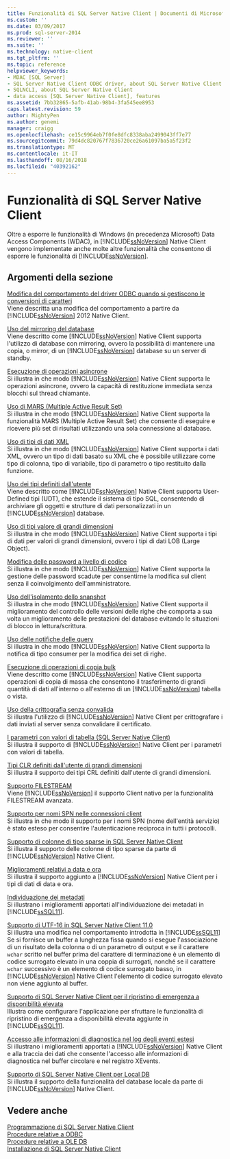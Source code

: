 ```yaml
---
title: Funzionalità di SQL Server Native Client | Documenti di Microsoft
ms.custom: ''
ms.date: 03/09/2017
ms.prod: sql-server-2014
ms.reviewer: ''
ms.suite: ''
ms.technology: native-client
ms.tgt_pltfrm: ''
ms.topic: reference
helpviewer_keywords:
- MDAC [SQL Server]
- SQL Server Native Client ODBC driver, about SQL Server Native Client ODBC driver
- SQLNCLI, about SQL Server Native Client
- data access [SQL Server Native Client], features
ms.assetid: 7bb32865-5afb-41ab-98b4-3fa545ee8953
caps.latest.revision: 59
author: MightyPen
ms.author: genemi
manager: craigg
ms.openlocfilehash: ce15c9964eb7f0fe8dfc8338aba2499043ff7e77
ms.sourcegitcommit: 79d4dc820767f7836720ce26a61097ba5a5f23f2
ms.translationtype: MT
ms.contentlocale: it-IT
ms.lasthandoff: 08/16/2018
ms.locfileid: "40392162"
---
```

# <a name="sql-server-native-client-features"></a>Funzionalità di SQL Server Native Client
  Oltre a esporre le funzionalità di Windows (in precedenza Microsoft) Data Access Components (WDAC), in [!INCLUDE[ssNoVersion](../../../includes/ssnoversion-md.md)] Native Client vengono implementate anche molte altre funzionalità che consentono di esporre le funzionalità di [!INCLUDE[ssNoVersion](../../../includes/ssnoversion-md.md)].  
  
## <a name="in-this-section"></a>Argomenti della sezione  
 [Modifica del comportamento del driver ODBC quando si gestiscono le conversioni di caratteri](odbc-driver-behavior-change-when-handling-character-conversions.md)  
 Viene descritta una modifica del comportamento a partire da [!INCLUDE[ssNoVersion](../../../includes/ssnoversion-md.md)] 2012 Native Client.  
  
 [Uso del mirroring del database](using-database-mirroring.md)  
 Viene descritto come [!INCLUDE[ssNoVersion](../../../includes/ssnoversion-md.md)] Native Client supporta l'utilizzo di database con mirroring, ovvero la possibilità di mantenere una copia, o mirror, di un [!INCLUDE[ssNoVersion](../../../includes/ssnoversion-md.md)] database su un server di standby.  
  
 [Esecuzione di operazioni asincrone](performing-asynchronous-operations.md)  
 Si illustra in che modo [!INCLUDE[ssNoVersion](../../../includes/ssnoversion-md.md)] Native Client supporta le operazioni asincrone, ovvero la capacità di restituzione immediata senza blocchi sul thread chiamante.  
  
 [Uso di MARS &#40;Multiple Active Result Set&#41;](using-multiple-active-result-sets-mars.md)  
 Si illustra in che modo [!INCLUDE[ssNoVersion](../../../includes/ssnoversion-md.md)] Native Client supporta la funzionalità MARS (Multiple Active Result Set) che consente di eseguire e ricevere più set di risultati utilizzando una sola connessione al database.  
  
 [Uso di tipi di dati XML](using-xml-data-types.md)  
 Si illustra in che modo [!INCLUDE[ssNoVersion](../../../includes/ssnoversion-md.md)] Native Client supporta i dati XML, ovvero un tipo di dati basato su XML che è possibile utilizzare come tipo di colonna, tipo di variabile, tipo di parametro o tipo restituito dalla funzione.  
  
 [Uso dei tipi definiti dall'utente](using-user-defined-types.md)  
 Viene descritto come [!INCLUDE[ssNoVersion](../../../includes/ssnoversion-md.md)] Native Client supporta User-Defined tipi (UDT), che estende il sistema di tipo SQL, consentendo di archiviare gli oggetti e strutture di dati personalizzati in un [!INCLUDE[ssNoVersion](../../../includes/ssnoversion-md.md)] database.  
  
 [Uso di tipi valore di grandi dimensioni](using-large-value-types.md)  
 Si illustra in che modo [!INCLUDE[ssNoVersion](../../../includes/ssnoversion-md.md)] Native Client supporta i tipi di dati per valori di grandi dimensioni, ovvero i tipi di dati LOB (Large Object).  
  
 [Modifica delle password a livello di codice](changing-passwords-programmatically.md)  
 Si illustra in che modo [!INCLUDE[ssNoVersion](../../../includes/ssnoversion-md.md)] Native Client supporta la gestione delle password scadute per consentirne la modifica sul client senza il coinvolgimento dell'amministratore.  
  
 [Uso dell'isolamento dello snapshot](working-with-snapshot-isolation.md)  
 Si illustra in che modo [!INCLUDE[ssNoVersion](../../../includes/ssnoversion-md.md)] Native Client supporta il miglioramento del controllo delle versioni delle righe che comporta a sua volta un miglioramento delle prestazioni del database evitando le situazioni di blocco in lettura/scrittura.  
  
 [Uso delle notifiche delle query](working-with-query-notifications.md)  
 Si illustra in che modo [!INCLUDE[ssNoVersion](../../../includes/ssnoversion-md.md)] Native Client supporta la notifica di tipo consumer per la modifica dei set di righe.  
  
 [Esecuzione di operazioni di copia bulk](performing-bulk-copy-operations.md)  
 Viene descritto come [!INCLUDE[ssNoVersion](../../../includes/ssnoversion-md.md)] Native Client supporta operazioni di copia di massa che consentono il trasferimento di grandi quantità di dati all'interno o all'esterno di un [!INCLUDE[ssNoVersion](../../../includes/ssnoversion-md.md)] tabella o vista.  
  
 [Uso della crittografia senza convalida](using-encryption-without-validation.md)  
 Si illustra l'utilizzo di [!INCLUDE[ssNoVersion](../../../includes/ssnoversion-md.md)] Native Client per crittografare i dati inviati al server senza convalidare il certificato.  
  
 [I parametri con valori di tabella &#40;SQL Server Native Client&#41;](table-valued-parameters-sql-server-native-client.md)  
 Si illustra il supporto di [!INCLUDE[ssNoVersion](../../../includes/ssnoversion-md.md)] Native Client per i parametri con valori di tabella.  
  
 [Tipi CLR definiti dall'utente di grandi dimensioni](../../clr-integration-database-objects-user-defined-types/clr-user-defined-types.md)  
 Si illustra il supporto dei tipi CRL definiti dall'utente di grandi dimensioni.  
  
 [Supporto FILESTREAM](filestream-support.md)  
 Viene [!INCLUDE[ssNoVersion](../../../includes/ssnoversion-md.md)] il supporto Client nativo per la funzionalità FILESTREAM avanzata.  
  
 [Supporto per nomi SPN nelle connessioni client](service-principal-name-spn-support-in-client-connections.md)  
 Si illustra in che modo il supporto per i nomi SPN (nome dell'entità servizio) è stato esteso per consentire l'autenticazione reciproca in tutti i protocolli.  
  
 [Supporto di colonne di tipo sparse in SQL Server Native Client](sparse-columns-support-in-sql-server-native-client.md)  
 Si illustra il supporto delle colonne di tipo sparse da parte di [!INCLUDE[ssNoVersion](../../../includes/ssnoversion-md.md)] Native Client.  
  
 [Miglioramenti relativi a data e ora](date-and-time-improvements.md)  
 Si illustra il supporto aggiunto a [!INCLUDE[ssNoVersion](../../../includes/ssnoversion-md.md)] Native Client per i tipi di dati di data e ora.  
  
 [Individuazione dei metadati](metadata-discovery.md)  
 Si illustrano i miglioramenti apportati all'individuazione dei metadati in [!INCLUDE[ssSQL11](../../../includes/sssql11-md.md)].  
  
 [Supporto di UTF-16 in SQL Server Native Client 11.0](utf-16-support-in-sql-server-native-client-11-0.md)  
 Si illustra una modifica nel comportamento introdotta in [!INCLUDE[ssSQL11](../../../includes/sssql11-md.md)] Se si fornisce un buffer a lunghezza fissa quando si esegue l'associazione di un risultato della colonna o di un parametro di output e se il carattere `wchar` scritto nel buffer prima del carattere di terminazione è un elemento di codice surrogato elevato in una coppia di surrogati, nonché se il carattere `wchar` successivo è un elemento di codice surrogato basso, in [!INCLUDE[ssNoVersion](../../../includes/ssnoversion-md.md)] Native Client l'elemento di codice surrogato elevato non viene aggiunto al buffer.  
  
 [Supporto di SQL Server Native Client per il ripristino di emergenza a disponibilità elevata](sql-server-native-client-support-for-high-availability-disaster-recovery.md)  
 Illustra come configurare l'applicazione per sfruttare le funzionalità di ripristino di emergenza a disponibilità elevata aggiunte in [!INCLUDE[ssSQL11](../../../includes/sssql11-md.md)].  
  
 [Accesso alle informazioni di diagnostica nel log degli eventi estesi](accessing-diagnostic-information-in-the-extended-events-log.md)  
 Si illustrano i miglioramenti apportati a [!INCLUDE[ssNoVersion](../../../includes/ssnoversion-md.md)] Native Client e alla traccia dei dati che consente l'accesso alle informazioni di diagnostica nel buffer circolare e nel registro XEvents.  
  
 [Supporto di SQL Server Native Client per Local DB](sql-server-native-client-support-for-localdb.md)  
 Si illustra il supporto della funzionalità del database locale da parte di [!INCLUDE[ssNoVersion](../../../includes/ssnoversion-md.md)] Native Client.  
  
## <a name="see-also"></a>Vedere anche  
 [Programmazione di SQL Server Native Client](../sql-server-native-client-programming.md)   
 [Procedure relative a ODBC](../../native-client-odbc-how-to/odbc-how-to-topics.md)   
 [Procedure relative a OLE DB](../../native-client-ole-db-how-to/ole-db-how-to-topics.md)   
 [Installazione di SQL Server Native Client](../applications/installing-sql-server-native-client.md)  
  
  
